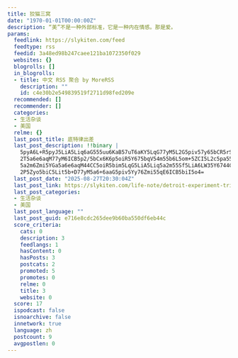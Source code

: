 ```yaml
---
title: 狡猫三窝
date: "1970-01-01T00:00:00Z"
description: “美”不是一种外部标准，它是一种内在情感。那是爱。
params:
  feedlink: https://slykiten.com/feed
  feedtype: rss
  feedid: 3a48ed98b247caee121ba1072350f029
  websites: {}
  blogrolls: []
  in_blogrolls:
  - title: 中文 RSS 聚合 by MoreRSS
    description: ""
    id: c4e30b2e549839519f2711d98fed209e
  recommended: []
  recommender: []
  categories:
  - 生活杂谈
  - 美国
  relme: {}
  last_post_title: 底特律出差
  last_post_description: !!binary |
    5pyA6L+R5pyJ5LiA5Liq6aG555uu6KaB57uT6aKY5LqG77yM5L2G5piv57y65bCR5rS75L
    2T5a6e6aqM77yM6ICB5p2/5bCx6K6p5oiR5Y675bqV54m55b6L5om+5ZCI5L2c5pa55Yy7
    5a2m6Zmi5YGa5a6e6aqM44CC5oiR5bim5LqG5LiA5Liq5a2m55Sf5LiA6LW35Y6744CC5L
    2P5Zyo5biC5Lit5b+D77yM5a6+6aaG5piv5Yy76Zmi55qE6ICB5biI5o4=
  last_post_date: "2025-08-27T20:30:04Z"
  last_post_link: https://slykiten.com/life-note/detroit-experiment-trip/
  last_post_categories:
  - 生活杂谈
  - 美国
  last_post_language: ""
  last_post_guid: e716e8cdc265dee9b60ba550df6eb44c
  score_criteria:
    cats: 0
    description: 3
    feedlangs: 1
    hasContent: 0
    hasPosts: 3
    postcats: 2
    promoted: 5
    promotes: 0
    relme: 0
    title: 3
    website: 0
  score: 17
  ispodcast: false
  isnoarchive: false
  innetwork: true
  language: zh
  postcount: 9
  avgpostlen: 0
---
```

